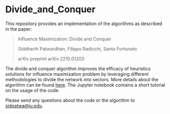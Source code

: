# Divide_and_Conquer

This repository provides an implementation of the algorithms as described in the paper:


>Influence Maximization: Divide and Conquer
>
>Siddharth Patwardhan, Filippo Radicchi, Santo Fortunato
>
>arXiv preprint arXiv:2210.01203


The divide and conquer algorithm improves the efficacy of heuristics solutions for influence maximization problem by leveraging different methodologies to divide the network into sectors. More details about the algorithm can be found [here](https://arxiv.org/abs/2210.01203). The Jupyter notebook contains a short tutorial on the usage of the code. 


Please send any questions about the code or the algorithm to sidpatwa@iu.edu.
